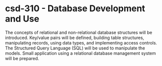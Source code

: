 # csd-310 - Database Development and Use
The concepts of relational and non-relational database structures will be introduced. Key/value pairs will be defined, building table structures, manipulating records, using data types, and implementing access controls. The Structured Query Language (SQL) will be used to manipulate the models. Small application using a relational database management system will be prepared.
